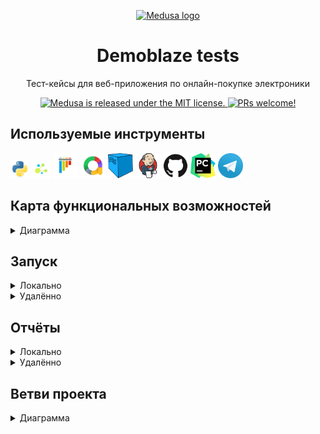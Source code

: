 <p align="center">
  <a href="https://www.medusajs.com">
  <picture>
<img alt="Medusa logo" src="https://demoblaze.com/favicon.ico" width="70" height="70">
    </picture>
  </a>
</p>
<h1 align="center">
  Demoblaze tests
</h1>

<p align="center">
Тест-кейсы для веб-приложения по онлайн-покупке электроники
</p>
<p align="center">
  <a href="https://python-poetry.org">
    <img src="https://img.shields.io/endpoint?url=https://python-poetry.org/badge/v0.json" alt="Medusa is released under the MIT license." />
  </a>
  <a href="https://github.com/psf/black">
    <img src="https://img.shields.io/badge/code%20style-black-000000.svg" alt="PRs welcome!" />
  </a>
</p>

## Используемые инструменты
<img title="Python" src="resources/icons/python.svg" height="30" width="30"/> <img title="Jenkins" src="resources/icons/selene.png" height="30" width="30"/>  <img title="Pytest" src="resources/icons/pytest.svg" height="40" width="40"/> <img title="Allure Report" src="resources/icons/allure-report.png" height="40" width="40"/> <img title="Selenoid" src="resources/icons/selenoid.png" height="40" width="40"/> <img title="Jenkins" src="resources/icons/jenkins.svg" height="40" width="40"/> <img title="GitHub" src="resources/icons/github.svg" height="40" width="40"/> <img title="Pycharm" src="resources/icons/pycharm.png" height="40" width="40"/> <img title="Telegram" src="resources/icons/telegram.png" height="40" width="40"/> 


## Карта функциональных возможностей

<details><summary>Диаграмма</summary>
<br>

```mermaid
    %%{init: {'theme':'dark'}}%%
        flowchart TD
            
        
        demoblaze[/Demoblaze/] --> products(Товары)
        
        products --> view(Просмотреть)
        
        view --> categories(Категории)
        
        categories --> phones(Телефоны)
        categories --> laptops(Ноутбуки)
        categories --> monitors(Мониторы)

        products --> add(Добавить в корзину) 

        demoblaze --> cart(Корзина)
        
        cart --> order(Оформить заказ)
        
        order --> name(Имя)
        order --> country(Страна)
        order --> city(Город)
        order --> creditCard(Кредитная карта)
        order --> month(Месяц)
        order --> year(Год)
        
        cart -->  remove(Удалить товар)
        
        demoblaze --> contacts(Контакты)
        
        contacts --> support(Отправить сообщение в тех. поддержку)
        
        support --> email(Контактная эл. почта)
        support --> contactName(Контакное имя)
        support --> message(Сообщение)
        
        account --> logIn(Авторизоваться)
        
        logIn --> userNameForLogIn(Имя пользователя)
        
        userNameForLogIn -->existingUserName(Существующее)
        userNameForLogIn -->notExistingUserName(Несуществующее)
        
        logIn --> passwordForLogIn(Пароль)
        
        passwordForLogIn --> validPassword(Валидный)
        passwordForLogIn --> inValidPassword(Невалидный)
        
        demoblaze --> account(Аккаунт)
        
        account --> signUp(Зарегистрироваться)
        signUp --> userName(Имя пользователя)
        signUp --> password(Пароль)

        click Demoblaze "https://www.demoblaze.com" _blank
        click Account "https://github.com/lrayne/demoblaze-tests/blob/develop/tests/test_account.py" _blank
        click Products "https://github.com/lrayne/demoblaze-tests/blob/develop/tests/test_products.py" _blank
        click Cart "https://github.com/lrayne/demoblaze-tests/blob/develop/tests/test_cart.py" _blank

```
</details>

## Запуск

<details><summary>Локально</summary>

<br>1. Склонировать репозиторий:

```
git clone https://github.com/lrayne/demoblaze-tests.git
```

2. Установить зависимости:

```
poetry install
```

3. Создать `.env` в корне проекта *(см. `.env.example`)*, внутри него указать:

- **LOGIN** и **PASSWORD** — данные от аккаунта существующего пользователя на [Demoblaze](https://www.demoblaze.com) *(используются в тест-кейсе авторизации)*
- **NAME**, **COUNTRY**, **CITY**, **CREDIT_CARD**, **MONTH**, **YEAR** — данные, необходимые для оформления заказа

4. Запустить тесты:

```
pytest . --mode=local
```
</details>

<details><summary>Удалённо</summary>

<br>1. Склонировать репозиторий:

```
git clone https://github.com/lrayne/demoblaze-tests.git
```

2. Установить зависимости:

```
poetry install
```

3. Создать `.env` в корне проекта *(см. `.env.example`)*, внутри него указать:

- **LOGIN** и **PASSWORD** — данные от аккаунта существующего пользователя на [Demoblaze](https://www.demoblaze.com) *(используются в тест-кейсе авторизации)*
- **NAME**, **COUNTRY**, **CITY**, **CREDIT_CARD**, **MONTH**, **YEAR** — данные, необходимые для оформления заказа
- **SELENOID_LOGIN**, **SELENOID_PASS**, **SELENOID_URL** — учетные данные и URL для удаленного запуска

4. Запустить тесты:
```
pytest . --mode=remote
```

</details>

## Отчёты

<details><summary>Локально</summary>
<br>

```
allure serve allure-results/
```

В результате:

<img src="resources/allure-report-local.png">


</details>

<details><summary>Удалённо</summary>

<br>[Отчёт можно посмотреть в Jenkins](https://jenkins.autotests.cloud/job/13-telegram_torsukov-unit14/10/allure/):

<img src="resources/allure-report-remote.gif">

<br>Если тест-кейсы запускались [через Jenkins](https://jenkins.autotests.cloud/job/13-telegram_torsukov-unit14/build?delay=0sec), то в чат telegram'а придёт письмо с результатами:

<img src="resources/telegram-notification.png">

А в [отчёте](https://jenkins.autotests.cloud/job/13-telegram_torsukov-unit14/10/allure/) можно будет посмотреть видео прохождения тест-кейсов:
<br>

<img src="resources/selenoid-video-attach.gif">


</details>


## Ветви проекта

<details><summary>Диаграмма</summary>
<br>

```mermaid
    %%{init: {'theme':'dark'}}%%
gitGraph
   commit id: "Initial commit"
   branch develop
   branch task/short-description
   commit
   commit
   checkout develop
   commit id: "Update README.md"
   commit id: "Update .gitignore"
   merge task/short-description
   checkout main
   merge develop
   checkout develop
   branch fix/short-description
   commit
   commit
   checkout develop
   merge fix/short-description
   checkout main
   merge develop


```
</details>


